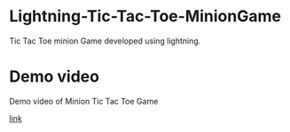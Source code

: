 # Lightning-Tic-Tac-Toe-MinionGame
Tic Tac Toe minion Game developed using lightning.

# Demo video 
Demo video of Minion Tic Tac Toe Game

[link](Demo.mp4)

